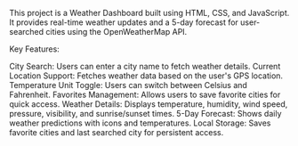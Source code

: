 This project is a Weather Dashboard built using HTML, CSS, and JavaScript. It provides real-time weather updates and a 5-day forecast for user-searched cities using the OpenWeatherMap API.

Key Features:

City Search: Users can enter a city name to fetch weather details.
Current Location Support: Fetches weather data based on the user's GPS location.
Temperature Unit Toggle: Users can switch between Celsius and Fahrenheit.
Favorites Management: Allows users to save favorite cities for quick access.
Weather Details: Displays temperature, humidity, wind speed, pressure, visibility, and sunrise/sunset times.
5-Day Forecast: Shows daily weather predictions with icons and temperatures.
Local Storage: Saves favorite cities and last searched city for persistent access.
